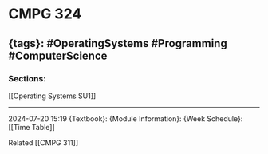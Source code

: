 # CMPG 324
{tags}: #OperatingSystems #Programming #ComputerScience 
--- 
### Sections:
[[Operating Systems SU1]]

--- 
2024-07-20
15:19
{Textbook}:
{Module Information}:
{Week Schedule}: [[Time Table]]

Related
[[CMPG 311]]
